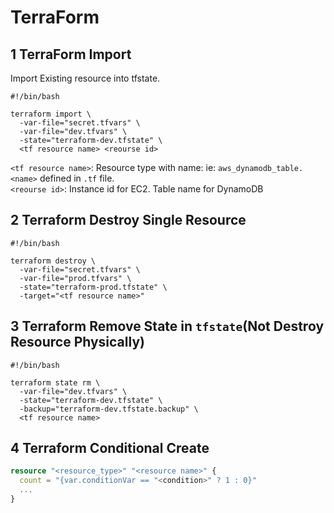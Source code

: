 # TerraForm
## 1 TerraForm Import
Import Existing resource into tfstate.
```shell script
#!/bin/bash

terraform import \
  -var-file="secret.tfvars" \
  -var-file="dev.tfvars" \
  -state="terraform-dev.tfstate" \
  <tf resource name> <reourse id>
```
`<tf resource name>`: Resource type with name: ie: `aws_dynamodb_table.<name>` defined in `.tf` file.<br>
`<reourse id>`: Instance id for EC2. Table name for DynamoDB

## 2 Terraform Destroy Single Resource
```shell script
#!/bin/bash

terraform destroy \
  -var-file="secret.tfvars" \
  -var-file="prod.tfvars" \
  -state="terraform-prod.tfstate" \
  -target="<tf resource name>"
```

## 3 Terraform Remove State in `tfstate`(Not Destroy Resource Physically)
```shell script
#!/bin/bash

terraform state rm \
  -var-file="dev.tfvars" \
  -state="terraform-dev.tfstate" \
  -backup="terraform-dev.tfstate.backup" \
  <tf resource name>
```

## 4 Terraform Conditional Create
```terraform
resource "<resource_type>" "<resource name>" {
  count = "{var.conditionVar == "<condition>" ? 1 : 0}"
  ...
}
```